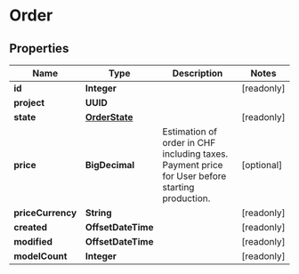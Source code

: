 

# Order


## Properties

Name | Type | Description | Notes
------------ | ------------- | ------------- | -------------
**id** | **Integer** |  |  [readonly]
**project** | **UUID** |  | 
**state** | [**OrderState**](OrderState.md) |  |  [readonly]
**price** | **BigDecimal** | Estimation of order in CHF including taxes. Payment price for User before starting production. |  [optional]
**priceCurrency** | **String** |  |  [readonly]
**created** | **OffsetDateTime** |  |  [readonly]
**modified** | **OffsetDateTime** |  |  [readonly]
**modelCount** | **Integer** |  |  [readonly]




